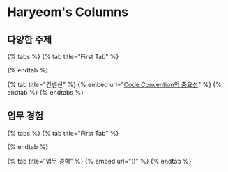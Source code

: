 # Haryeom's Columns

## 다양한 주제

{% tabs %}
{% tab title="First Tab" %}

{% endtab %}

{% tab title="컨벤션" %}
{% embed url="[Code Convention의 중요성](column/topic/convention.md)" %}
{% endtab %}
{% endtabs %}

## 업무 경험

{% tabs %}
{% tab title="First Tab" %}

{% endtab %}

{% tab title="업무 경험" %}
{% embed url="()" %}
{% endtab %}